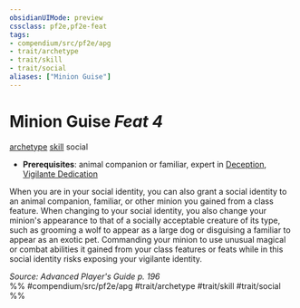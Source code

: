 ```yaml
---
obsidianUIMode: preview
cssclass: pf2e,pf2e-feat
tags:
- compendium/src/pf2e/apg
- trait/archetype
- trait/skill
- trait/social
aliases: ["Minion Guise"]
---
```

# Minion Guise  *Feat 4*  
[archetype](/rules/traits/archetype.md)  [skill](/rules/traits/skill.md)  social  

- **Prerequisites**: animal companion or familiar, expert in [Deception](/compendium/skills.md#Deception), [Vigilante Dedication](/compendium/feats/vigilante-dedication-apg.md)

When you are in your social identity, you can also grant a social identity to an animal companion, familiar, or other minion you gained from a class feature. When changing to your social identity, you also change your minion's appearance to that of a socially acceptable creature of its type, such as grooming a wolf to appear as a large dog or disguising a familiar to appear as an exotic pet. Commanding your minion to use unusual magical or combat abilities it gained from your class features or feats while in this social identity risks exposing your vigilante identity.

*Source: Advanced Player's Guide p. 196*  
%% #compendium/src/pf2e/apg #trait/archetype #trait/skill #trait/social %%